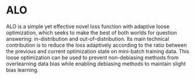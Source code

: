 # ALO

ALO is a simple yet effective novel loss function with adaptive loose optimization, which seeks to make the best of both worlds for question answering: in-distribution and out-of-distribution. Its main technical contribution is to reduce the loss adaptively according to the ratio between the previous and current optimization state on mini-batch training data. This loose optimization can be used to prevent non-debiasing methods from overlearning data bias while enabling debiasing methods to maintain slight bias learning.


